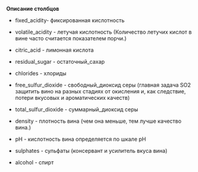 **Описание столбцов**

- fixed_acidity- фиксированная кислотность

- volatile_acidity - летучая кислотность (Количество летучих кислот в вине часто считается показателем порчи.)

- citric_acid - лимонная кислота

- residual_sugar - остаточный_сахар

- chlorides - хлориды
- free_sulfur_dioxide - свободный_диоксид серы (главная задача SO2 защитить вино на разных стадиях от окисления и, как следствие, потери вкусовых и ароматических качеств) 
- total_sulfur_dioxide - суммарный_диоксид серы
- density - плотность вина (чем она меньше, тем лучше качество вина.)
- pH - кислотность вина определяется по шкале pH
- sulphates - сульфаты (консервант и усилитель вкуса вина)
- alcohol - спирт 

